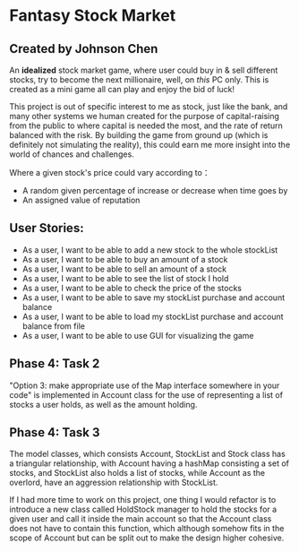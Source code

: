 # Fantasy Stock Market

## Created by Johnson Chen

An **idealized** stock market game, where user could buy in & sell different stocks, try to become the next millionaire,
well, on *this* PC only. This is created as a mini game all can play and enjoy the bid of luck!

This project is out of specific interest to me as stock, just like the bank, and many other systems we human created for 
the purpose of capital-raising from the public to where capital is needed the most, and the rate of return 
balanced with the risk. By building the game from ground up (which is definitely not simulating the reality), 
this could earn me more insight into the world of chances and challenges.




Where a given stock's price could vary according to：
- A random given percentage of increase or decrease when time goes by 
- An assigned value of reputation 


## User Stories:
- As a user, I want to be able to add a new stock to the whole stockList
- As a user, I want to be able to buy an amount of a stock 
- As a user, I want to be able to sell an amount of a stock
- As a user, I want to be able to see the list of stock I hold
- As a user, I want to be able to check the price of the stocks
- As a user, I want to be able to save my stockList purchase and account balance
- As a user, I want to be able to load my stockList purchase and account balance from file
- As a user, I want to be able to use GUI for visualizing the game



## Phase 4: Task 2
"Option 3: make appropriate use of the Map interface somewhere in your code"
is implemented in Account class for the use of representing a list of stocks a user holds, as well as the amount 
holding.


## Phase 4: Task 3
The model classes, which consists Account, StockList and Stock class has a triangular relationship, with Account having 
a hashMap consisting a set of stocks, and StockList also holds a list of stocks, while Account as the overlord, have an 
aggression relationship with StockList. 

If I had more time to work on this project, one thing I would refactor is to introduce a new class called HoldStock 
manager to hold the stocks for a given user and call it inside the main account so that the Account class does not have
to contain this function, which although somehow fits in the scope of Account but can be split out to make the design 
higher cohesive. 